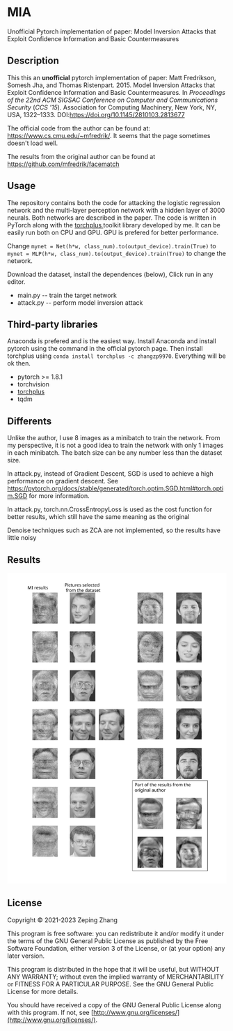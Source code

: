 # MIA

Unofficial Pytorch implementation of paper: Model Inversion Attacks that Exploit Confidence Information and Basic Countermeasures

## Description

This this an **unofficial** pytorch implementation of paper: Matt Fredrikson, Somesh Jha, and Thomas Ristenpart. 2015. Model Inversion Attacks that Exploit Confidence Information and Basic Countermeasures. In *Proceedings of the 22nd ACM SIGSAC Conference on Computer and Communications Security*  (*CCS '15*). Association for Computing Machinery, New York, NY, USA, 1322–1333. DOI:https://doi.org/10.1145/2810103.2813677

The official code from the author can be found at: https://www.cs.cmu.edu/~mfredrik/. It seems that the page sometimes doesn't load well.

The results from the original author can be found at https://github.com/mfredrik/facematch

## Usage

The repository contains both the code for attacking the logistic regression network and the multi-layer perception network with a hidden layer of 3000 neurals. Both networks are described in the paper. The code is written in PyTorch along with the [torchplus ](https://github.com/zhangzp9970/torchplus)toolkit library developed by me. It can be easily run both on CPU and GPU. GPU is prefered for better performance.

Change `mynet = Net(h*w, class_num).to(output_device).train(True)` to `mynet = MLP(h*w, class_num).to(output_device).train(True)` to change the network.

Download the dataset, install the dependences (below), Click run in any editor.

* main.py -- train the target network
* attack.py -- perform model inversion attack

## Third-party libraries

Anaconda is prefered and is the easiest way. Install Anaconda and install pytorch using the command in the official pytorch page. Then install torchplus using `conda install torchplus -c zhangzp9970`. Everything will be ok then.

* pytorch >= 1.8.1
* torchvision
* [torchplus](https://github.com/zhangzp9970/torchplus)
* tqdm

## Differents

Unlike the author, I use 8 images as a minibatch to train the network. From my perspective, it is not a good idea to train the network with only 1 images in each minibatch. The batch size can be any number less than the dataset size.

In attack.py, instead of Gradient Descent, SGD is used to achieve a high performance on gradient descent. See https://pytorch.org/docs/stable/generated/torch.optim.SGD.html#torch.optim.SGD for more information.

In attack.py, torch.nn.CrossEntropyLoss is used as the cost function for better results, which still have the same meaning as the original

Denoise techniques such as ZCA are not implemented, so the results have little noisy

## Results

![figure](./MIA.svg)

## License

Copyright © 2021-2023 Zeping Zhang

This program is free software: you can redistribute it and/or modify
it under the terms of the GNU General Public License as published by
the Free Software Foundation, either version 3 of the License, or
(at your option) any later version.

This program is distributed in the hope that it will be useful,
but WITHOUT ANY WARRANTY; without even the implied warranty of
MERCHANTABILITY or FITNESS FOR A PARTICULAR PURPOSE.  See the
GNU General Public License for more details.

You should have received a copy of the GNU General Public License
along with this program.  If not, see [http://www.gnu.org/licenses/](http://www.gnu.org/licenses/).
